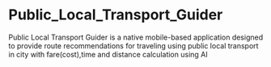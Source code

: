 # Public_Local_Transport_Guider
Public Local Transport Guider is a native mobile-based application designed to provide route recommendations for traveling using public local transport in city with fare(cost),time and distance calculation using AI
